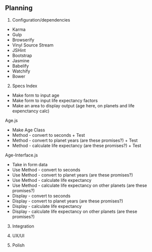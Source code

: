 ## Planning

1. Configuration/dependencies
  * Karma
  * Gulp
  * Browserify
  * Vinyl Source Stream
  * JSHint
  * Bootstrap
  * Jasmine
  * Babelify
  * Watchify
  * Bower

2. Specs
  Index
  * Make form to input age
  * Make form to input life expectancy factors
  * Make an area to display output (age here, on planets and life expenctancy calc)

  Age.js
  * Make Age Class
  * Method - convert to seconds + Test
  * Method - convert to planet years (are these promises?) + Test
  * Method - calculate life expectancy (are these promises?) + Test
  <!-- possibly for later: use life expectancy API to do this calculation  -->

  Age-Interface.js
  * Take in form data
  * Use Method - convert to seconds
  * Use Method - convert to planet years (are these promises?)
  * Use Method - calculate life expectancy
  * Use Method - calculate life expectancy on other planets (are these promises?)
  * Display - convert to seconds
  * Display - convert to planet years (are these promises?)
  * Display - calculate life expectancy
  * Display - calculate life expectancy on other planets (are these promises?)

3. Integration
  <!-- * Initial routes or index pages with all dependencies in Controller/index.html head
  * Template/html page for ...
  * Template/html page for ...
  * Template/html page for ... (one for each route/integrated user story)
  * Display...
  * Integrate feature that... -->

4. UX/UI
  <!-- * Include and modify bootstrap/materialize/Sass etc.
  * Develop custom style -->

5. Polish
  <!-- * Refactor minor portion of...
  * Delete unused...
  * Make README awesome -->
